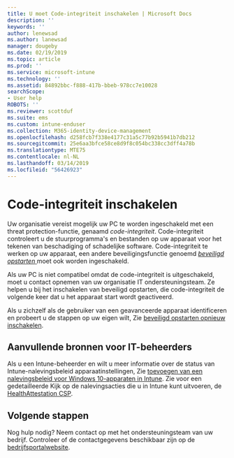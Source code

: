 ```yaml
---
title: U moet Code-integriteit inschakelen | Microsoft Docs
description: ''
keywords: ''
author: lenewsad
ms.author: lanewsad
manager: dougeby
ms.date: 02/19/2019
ms.topic: article
ms.prod: ''
ms.service: microsoft-intune
ms.technology: ''
ms.assetid: 84892bbc-f888-417b-bbeb-978cc7e10028
searchScope:
- User help
ROBOTS: ''
ms.reviewer: scottduf
ms.suite: ems
ms.custom: intune-enduser
ms.collection: M365-identity-device-management
ms.openlocfilehash: d258fcb7f338e4177c31a5c77b92b5941b7db212
ms.sourcegitcommit: 25e6aa3bfce58ce8d9f8c054bc338cc3dff4a78b
ms.translationtype: MTE75
ms.contentlocale: nl-NL
ms.lasthandoff: 03/14/2019
ms.locfileid: "56426923"
---
```

# <a name="enable-code-integrity"></a>Code-integriteit inschakelen

Uw organisatie vereist mogelijk uw PC te worden ingeschakeld met een threat protection-functie, genaamd *code-integriteit*. Code-integriteit controleert u de stuurprogramma's en bestanden op uw apparaat voor het tekenen van beschadiging of schadelijke software. Code-integriteit te werken op uw apparaat, een andere beveiligingsfunctie genoemd [ *beveiligd opstarten* ](https://docs.microsoft.com/windows/security/information-protection/secure-the-windows-10-boot-process#secure-boot) moet ook worden ingeschakeld. 

Als uw PC is niet compatibel omdat de code-integriteit is uitgeschakeld, moet u contact opnemen van uw organisatie IT ondersteuningsteam. Ze helpen u bij het inschakelen van beveiligd opstarten, die code-integriteit de volgende keer dat u het apparaat start wordt geactiveerd. 

Als u zichzelf als de gebruiker van een geavanceerde apparaat identificeren en probeert u de stappen op uw eigen wilt, Zie [beveiligd opstarten opnieuw inschakelen](https://docs.microsoft.com/windows-hardware/manufacture/desktop/disabling-secure-boot#re-enable-secure-boot).

## <a name="additional-resources-for-it-administrators"></a>Aanvullende bronnen voor IT-beheerders  
Als u een Intune-beheerder en wilt u meer informatie over de status van Intune-nalevingsbeleid apparaatinstellingen, Zie [toevoegen van een nalevingsbeleid voor Windows 10-apparaten in Intune](https://docs.microsoft.com/intune/compliance-policy-create-windows#windows-10-and-later-policy-settings). Zie voor een gedetailleerde Kijk op de nalevingsacties die u in Intune kunt uitvoeren, de [HealthAttestation CSP](https://docs.microsoft.com/windows/client-management/mdm/healthattestation-csp#a-href-idtake-policy-actionastep-8-take-appropriate-policy-action-based-on-evaluation-results).  

## <a name="next-steps"></a>Volgende stappen  
Nog hulp nodig? Neem contact op met het ondersteuningsteam van uw bedrijf. Controleer of de contactgegevens beschikbaar zijn op de [bedrijfsportalwebsite](https://go.microsoft.com/fwlink/?linkid=2010980).
